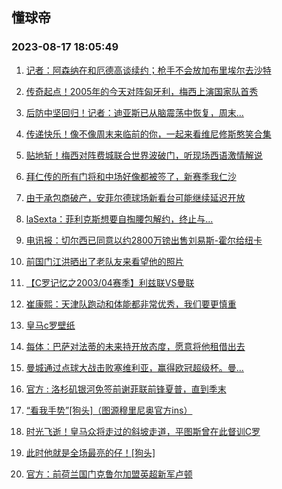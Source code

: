 ## 懂球帝 
### 2023-08-17 18:05:49

1. [记者：阿森纳在和厄德高谈续约；枪手不会放加布里埃尔去沙特](https://www.dongqiudi.com/article/3649287)

2. [传奇起点！2005年的今天对阵匈牙利，梅西上演国家队首秀](https://www.dongqiudi.com/article/3649282)

3. [后防中坚回归！记者：迪亚斯已从脑震荡中恢复，周末...](https://n.dongqiudi.com/webapp/tops.html?id=3649279)

4. [传递快乐！像不像周末来临前的你，一起来看维尼修斯憨笑合集](https://www.dongqiudi.com/article/3649278)

5. [贴地斩！梅西对阵费城联合世界波破门，听现场西语激情解说](https://www.dongqiudi.com/article/3649274)

6. [拜仁传的所有门将和中场好像都被签了，新赛季我仁沙](https://www.dongqiudi.com/article/3649273)

7. [由于承包商破产，安菲尔德球场新看台可能继续延迟开放](https://www.dongqiudi.com/article/3649269)

8. [laSexta：菲利克斯想要自掏腰包解约，终止与...](https://n.dongqiudi.com/webapp/tops.html?id=3649267)

9. [电讯报：切尔西已同意以约2800万镑出售刘易斯-霍尔给纽卡](https://www.dongqiudi.com/article/3649266)

10. [前国门江洪晒出了老队友来看望他的照片](https://n.dongqiudi.com/webapp/tops.html?id=3649265)

11. [【C罗记忆之2003/04赛季】利兹联VS曼联](https://www.dongqiudi.com/article/3643019)

12. [崔康熙：天津队跑动和体能都非常优秀，我们要更慎重](https://www.dongqiudi.com/article/3649261)

13. [皇马c罗壁纸](https://n.dongqiudi.com/webapp/tops.html?id=3649260)

14. [每体：巴萨对法蒂的未来持开放态度，愿意将他租借出去](https://www.dongqiudi.com/article/3649259)

15. [曼城通过点球大战击败塞维利亚，赢得欧冠超级杯。曼...](https://n.dongqiudi.com/webapp/tops.html?id=3649258)

16. [官方 : 洛杉矶银河免签前谢菲联前锋夏普，直到季末](https://www.dongqiudi.com/article/3649256)

17. [“看我手势”[狗头]（图源穆里尼奥官方ins）](https://n.dongqiudi.com/webapp/tops.html?id=3649254)

18. [时光飞逝！皇马众将走过的斜坡走道，平图斯曾在此督训C罗](https://www.dongqiudi.com/article/3649253)

19. [此时他就是全场最亮的仔！[狗头]](https://n.dongqiudi.com/webapp/tops.html?id=3649250)

20. [官方：前荷兰国门克鲁尔加盟英超新军卢顿](https://www.dongqiudi.com/article/3649249)

